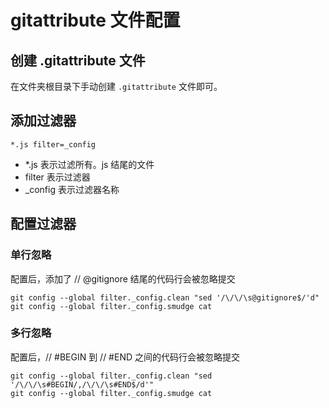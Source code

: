 # gitattribute 文件配置

## 创建 .gitattribute 文件

在文件夹根目录下手动创建 `.gitattribute` 文件即可。

## 添加过滤器

```
*.js filter=_config
```

- *.js 表示过滤所有。js 结尾的文件
- filter 表示过滤器
- _config 表示过滤器名称

## 配置过滤器

### 单行忽略

配置后，添加了 // @gitignore 结尾的代码行会被忽略提交

```
git config --global filter._config.clean "sed '/\/\/\s@gitignore$/'d"
git config --global filter._config.smudge cat
```

### 多行忽略

配置后，// #BEGIN 到 // #END 之间的代码行会被忽略提交

```
git config --global filter._config.clean "sed '/\/\/\s#BEGIN/,/\/\/\s#END$/d'"
git config --global filter._config.smudge cat
```
